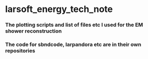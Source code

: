 # larsoft_energy_tech_note
### The plotting scripts and list of files etc I used for the EM shower reconstruction
### The code for sbndcode, larpandora etc are in their own repositories

